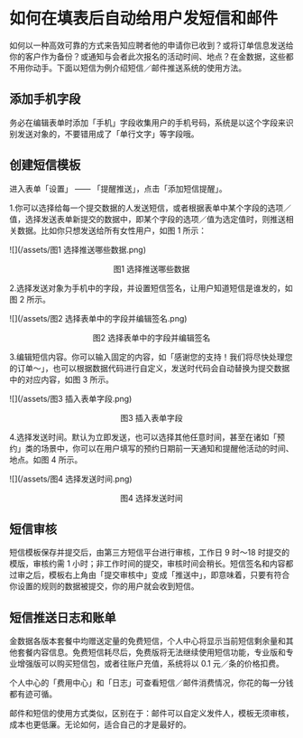 # 如何在填表后自动给用户发短信和邮件

如何以一种高效可靠的方式来告知应聘者他的申请你已收到？或将订单信息发送给你的客户作为备份？或通知与会者此次报名的活动时间、地点？在金数据，这些都不用你动手。下面以短信为例介绍短信／邮件推送系统的使用方法。

## 添加手机字段

务必在编辑表单时添加「手机」字段收集用户的手机号码，系统是以这个字段来识别发送对象的，不要错用成了「单行文字」等字段哦。

## 创建短信模板

进入表单「设置」 —— 「提醒推送」，点击「添加短信提醒」。

1.你可以选择给每一个提交数据的人发送短信，或者根据表单中某个字段的选项／值，选择发送表单新提交的数据中，即某个字段的选项／值为选定值时，则推送相关数据。比如你只想发送给所有女性用户，如图 1 所示：

![](/assets/图1 选择推送哪些数据.png)

<center>图1 选择推送哪些数据</center>

2.选择发送对象为手机中的字段，并设置短信签名，让用户知道短信是谁发的，如图 2 所示。

![](/assets/图2 选择表单中的字段并编辑签名.png)

<center>图2 选择表单中的字段并编辑签名</center>

3.编辑短信内容。你可以输入固定的内容，如「感谢您的支持！我们将尽快处理您的订单～」，也可以根据数据代码进行自定义，发送时代码会自动替换为提交数据中的对应内容，如图 3 所示。

![](/assets/图3 插入表单字段.png)

<center>图3 插入表单字段</center>

4.选择发送时间。默认为立即发送，也可以选择其他任意时间，甚至在诸如「预约」类的场景中，你可以在用户填写的预约日期前一天通知和提醒他活动的时间、地点。如图 4 所示。

![](/assets/图4 选择发送时间.png)

<center>图4 选择发送时间</center>

## 短信审核

短信模板保存并提交后，由第三方短信平台进行审核，工作日 9 时～18 时提交的模版，审核约需 1 小时；非工作时间的提交，审核时间会稍长。短信签名和内容都过审之后，模板右上角由「提交审核中」变成「推送中」，即意味着，只要有符合你设置的规则的数据被提交，你的用户就会收到短信。

## 短信推送日志和账单

金数据各版本套餐中均赠送定量的免费短信，个人中心将显示当前短信剩余量和其他套餐内容信息。免费短信耗尽后，免费版将无法继续使用短信功能，专业版和专业增强版可以购买短信包，或者往账户充值，系统将以 0.1 元／条的价格扣费。

个人中心的「费用中心」和「日志」可查看短信／邮件消费情况，你花的每一分钱都有迹可循。

邮件和短信的使用方式类似，区别在于：邮件可以自定义发件人，模板无须审核，成本也更低廉。无论如何，适合自己的才是最好的。

